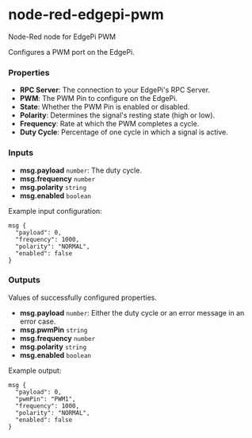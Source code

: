 # node-red-edgepi-pwm
Node-Red node for EdgePi PWM

Configures a PWM port on the EdgePi.

### Properties

- **RPC Server**:
  The connection to your EdgePi's RPC Server.
- **PWM**:
  The PWM Pin to configure on the EdgePi.
- **State**:
  Whether the PWM Pin is enabled or disabled.
- **Polarity**:
  Determines the signal's resting state (high or low).
- **Frequency**:
  Rate at which the PWM completes a cycle.
- **Duty Cycle**:
  Percentage of one cycle in which a signal is active.

### Inputs

- **msg.payload** `number`:
  The duty cycle.
- **msg.frequency** `number`
- **msg.polarity** `string`
- **msg.enabled** `boolean`

Example input configuration:
```
msg {
  "payload": 0,
  "frequency": 1000,
  "polarity": "NORMAL",
  "enabled": false
}
```

### Outputs

Values of successfully configured properties.

- **msg.payload** `number`:
  Either the duty cycle or an error message in an error case.
- **msg.pwmPin** `string`
- **msg.frequency** `number`
- **msg.polarity** `string`
- **msg.enabled** `boolean`

Example output:
```
msg {
  "payload": 0,
  "pwmPin": "PWM1",
  "frequency": 1000,
  "polarity": "NORMAL",
  "enabled": false
}
```